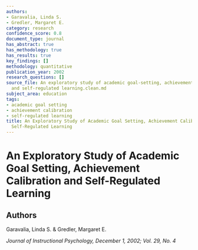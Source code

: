 ```yaml
---
authors:
- Garavalia, Linda S.
- Gredler, Margaret E.
category: research
confidence_score: 0.8
document_type: journal
has_abstract: true
has_methodology: true
has_results: true
key_findings: []
methodology: quantitative
publication_year: 2002
research_questions: []
source_file: An exploratory study of academic goal-setting, achievement calibration
  and self-regulated learning.clean.md
subject_area: education
tags:
- academic goal setting
- achievement calibration
- self-regulated learning
title: An Exploratory Study of Academic Goal Setting, Achievement Calibration and
  Self-Regulated Learning
---
```


# An Exploratory Study of Academic Goal Setting, Achievement Calibration and Self-Regulated Learning

## Authors
Garavalia, Linda S. & Gredler, Margaret E.

*Journal of Instructional Psychology, December 1, 2002; Vol. 29, No. 4*